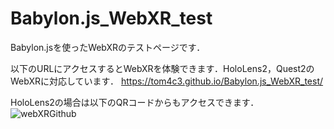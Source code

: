 # Babylon.js_WebXR_test
Babylon.jsを使ったWebXRのテストページです．

以下のURLにアクセスするとWebXRを体験できます．HoloLens2，Quest2のWebXRに対応しています．
https://tom4c3.github.io/Babylon.js_WebXR_test/

HoloLens2の場合は以下のQRコードからもアクセスできます．<br/>
![webXRGithub](https://user-images.githubusercontent.com/43462743/181256836-4656fc72-b8dc-4441-b31d-4f929d9dd087.png)
